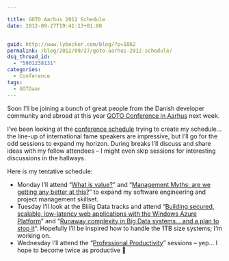 ```yaml
---

title: GOTO Aarhus 2012 Schedule
date: 2012-09-27T19:41:13+01:00


guid: http://www.lybecker.com/blog/?p=1062
permalink: /blog/2012/09/27/goto-aarhus-2012-schedule/
dsq_thread_id:
  - "5901238131"
categories:
  - Conference
tags:
  - GOTOaar
---
```

Soon I&#8217;ll be joining a bunch of great people from the Danish developer community and abroad at this year [GOTO Conference in Aarhus](http://gotocon.com/aarhus-2012/ "GotoAar 2012 website") next week.

I&#8217;ve been looking at the [conference schedule](http://gotocon.com/aarhus-2012/schedule/ "GotoAar 2012 conference schedule") trying to create my schedule… the line-up of international fame speakers are impressive, but I&#8217;ll go for the odd sessions to expand my horizon. During breaks I’ll discuss and share ideas with my fellow attendees – I might even skip sessions for interesting discussions in the hallways.

Here is my tentative schedule:

  * Monday I&#8217;ll attend “[What is value?](http://gotocon.com/aarhus-2012/presentation/What%20is%20value?)” and “[Management Myths: are we getting any better at this?](http://gotocon.com/aarhus-2012/presentation/Management%20Myths:%20are%20we%20getting%20any%20better%20at%20this?)” to expand my software engineering and project management skillset.
  * Tuesday I&#8217;ll look at the Biiiig Data tracks and attend &#8220;[Building secured, scalable, low-latency web applications with the Windows Azure Platform](http://gotocon.com/aarhus-2012/presentation/Building%20secured,%20scalable,%20low-latency%20web%20applications%20with%20the%20Windows%20Azure%20Platform)&#8221; and &#8220;[Runaway complexity in Big Data systems&#8230; and a plan to stop it](http://gotocon.com/aarhus-2012/presentation/Runaway%20complexity%20in%20Big%20Data%20systems...%20and%20a%20plan%20to%20stop%20it)&#8220;. Hopefully I’ll be inspired how to handle the 1TB size systems; I’m working on.
  * Wednesday I&#8217;ll attend the “[Professional Productivity](http://gotocon.com/aarhus-2012/presentation/Professional%20Productivity%20-%20Part%201)” sessions – yep… I hope to become twice as productive 🙂
